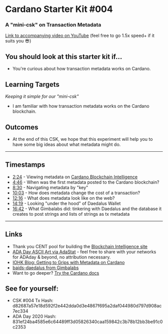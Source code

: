 # Cardano Starter Kit #004
### A "mini-csk" on Transaction Metadata

[Link to accompanying video on YouTube](https://youtu.be/IJ-iiYkdn8Y) (feel free to go 1.5x speed+ if it suits you 😎)

## You should look at this starter kit if...

- You're curious about how transaction metadata works on Cardano.

## Learning Targets
*Keeping it simple for our "mini-csk"*

- I am familiar with how transaction metadata works on the Cardano blockchain.

## Outcomes

- At the end of this CSK, we hope that this experiment will help you to have some big ideas about what metadata might do.

---

## Timestamps

- [2:24](https://youtu.be/IJ-iiYkdn8Y?t=144) - Viewing metadata on [Cardano Blockchain Intelligence](https://bi.stakepoolcentral.com)
- [4:46](https://youtu.be/IJ-iiYkdn8Y?t=286) - When was the first metadata posted to the Cardano blockchain?
- [8:30](https://youtu.be/IJ-iiYkdn8Y?t=510) - Navigating metadata by "key"
- [10:03](https://youtu.be/IJ-iiYkdn8Y?t=603) - How does metadata change the cost of a transaction?
- [12:16](https://youtu.be/IJ-iiYkdn8Y?t=736) - What does metadata look like on the web?
- [14:19](https://youtu.be/IJ-iiYkdn8Y?t=859) - Looking "under the hood" of Daedalus Wallet
- [16:42](https://youtu.be/IJ-iiYkdn8Y?t=1002) - What Gimbalabs did: tinkering with Daedalus and the database it creates to post strings and lists of strings as tx metadata

---

## Links

- Thank you CENT pool for building the [Blockchain Intelligence site](https://bi.stakepoolcentral.com)
- [ADA Day ASCII Art via AdaStat](https://adastat.net/transactions/831ef24ba4585e6c64489ff3d05826340caa159842c3b78b12bb3be91c0c2353) - feel free to share with your networks for ADAday & beyond, no attribution necessary.
- [IOHK Blog: Getting to Grips with Metadata on Cardano](https://iohk.io/en/blog/posts/2020/11/03/getting-to-grips-with-metadata-on-cardano/)
- [baids-daedalus from Gimbalabs](https://github.com/GimbaLabs/baids-daedalus)
- Want to go deeper? [Try the Cardano docs](https://docs.cardano.org/projects/cardano-serialization-lib/en/latest/getting-started/generating-keys.html)

## See for yourself:
- CSK #004 Tx Hash: d82687a57e18d592f2e442dda0d3e4867f695a2daf044980d797d908ac7ec334
- ADA Day 2020 Hash: 831ef24ba4585e6c64489ff3d05826340caa159842c3b78b12bb3be91c0c2353

